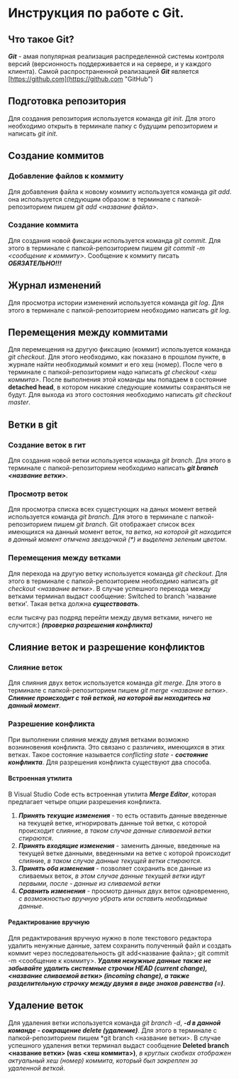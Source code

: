 # Инструкция по работе с Git.

## Что такое Git?
_**Git**_ - амая популярная реализация распределенной системы контроля версий (версионность поддерживается и на сервере, и у каждого клиента). Самой распространенной реализацией ***Git*** является [https://github.com](https://github.com "GitHub")


## Подготовка репозитория
Для создания репозитория используется команда *git init*. Для этого необходимо открыть в терминале папку с будущим репозиторием и написать *git init*.


## Создание коммитов

### Добавление файлов к коммиту
Для добавления файла к новому коммиту используется команда *git add*. она используется следующим образом: в терминале с папкой-репозиторием пишем *git add <название файла>*.

### Создание коммита
Для создания новой фиксации используется команда *git commit*. Для этого в терминале с папкой-репозиторием пишем *git commit -m <сообщение к коммиту>*. Сообщение к коммиту писать ***ОБЯЗАТЕЛЬНО!!!***


## Журнал изменений
Для просмотра истории изменений используется команда *git log*. Для этого в терминале с папкой-репозиторием необходимо написать *git log*.


## Перемещения между коммитами
Для перемещения на другую фиксацию (коммит) используется команда *git checkout*. Для этого необходимо, как показано в прошлом пункте, в журнале найти необходимый коммит и его хеш (номер). После чего в терминале с папкой-репозиторием надо написать *gt checkout <хеш коммита>*. После выполнения этой команды мы попадаем в состояние **detached head**, в котором никакие следующие коммиты сохраняться не будут. Для выхода из этого состояния необходимо написать *git checkout master*.


## Ветки в git

### Создание веток в гит
Для создания новой ветки используется команда *git branch*. Для этого в терминале с папкой-репозиторием необходимо написать __*git branch <название ветки>*__.

### Просмотр веток
Для просмотра списка всех сущестующих на даных момент ветвей используется команда *git branch*. Для этого в терминале с папкой-репозиторием пишем *git branch*. Git отображает список всех имеющихся на данный момент веток, _та ветка, на которой git находится в данный момент отмчена звездочкой (*) и выделена зеленым цветом_.

### Перемещения между ветками
Для перехода на другую ветку используется команда *git checkout*. Для этого в терминале с папкой-репозиторием необходимо написать *git checkout <название ветки>*. В случае успешного перехода между ветками терминал выдаст сообщение: Switched to branch 'название ветки'. Такая ветка должна ***существовать***.


если тысячу раз подряд перейти между двумя ветками, ничего не случится:) __*(проверка разрешения конфликта)*__


## Слияние веток и разрешение конфликтов

### Слияние веток
Для слияния двух веток используется команда *git merge*. Для этого в терминале с папкой-репозиторием пишем *git merge <название ветки>*. __*Слияние происходит с той веткой, на которой вы находитесь на данный момент*__.

### Разрешение конфликта
При выполнении слияния между двумя ветками возможно возниновения конфликта. Это связано с различиях, имеющихся в этих ветках. Такое состояние называется *conflicting state - __состояние конфликта__*. Для разрешения конфликта существуют два способа.

#### Встроенная утилита
В Visual Studio Code есть встроенная утилита __*Merge Editor*__, которая предлагает четыре опции разрешения конфликта.
1. _**Принять текущие изменения**_ - то есть оставить данные введенные на текущей ветке, игнорировать данные той ветки, с которой происходит слияние, *в таком случае данные сливаемой ветки стираются*.
2. _**Принять входящие изменения**_ - заменить данные, введенные на текущей ветке данными, введенными на ветке с которой происходит слияние, *в таком случае данные текущей ветки стираются*.
3. _**Принять оба изменения**_ - позволяет сохранить все данные из сливаемых веток, *в этом случае данные текущей ветки идут первыми, после - данные из сливаемой ветки*
4. _**Сравнить изменения**_ - просмотр данных двух веток одновременно, *с возможностью вручную убрать или оставить необходимые данные*.

#### Редактирование вручную
Для редактирования вручную нужно в поле текстового редактора удалить ненужные данные, затем сохранить полученный файл и создать коммит через последовательность git add<название файла>; git commit -m <сообщение к коммиту>. __*Удаляя ненужные данные также не забывайте удалить системные строчки HEAD (current change), <название сливаемой ветки> (incoming change), а также разделительную строчку между двумя в виде знаков равенства (=)*__.


## Удаление веток
Для удаления ветки используется команда *git branch -d*, ***-d в данной команде - сокращение delete (удаление)***. Для этого в терминале с папкой-репозиторием пишем *git branch <название ветки>. В случае успешного удаления ветки терминал выдаст сообщение __Deleted branch <название ветки> (was <хеш коммита>)__, *в круглых скобках отображен актуальный хеш (номер) коммита, который был закреплен за удаленной веткой*.

